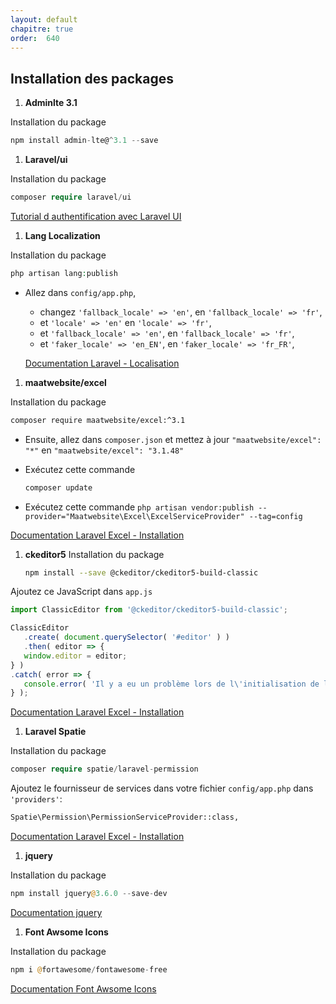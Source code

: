 ```yaml
---
layout: default
chapitre: true
order:  640
---
```


## Installation des packages

1. **Adminlte 3.1**

Installation du package 
  
   ```js
   npm install admin-lte@^3.1 --save
   ```

1. **Laravel/ui**

Installation du package 

   ```php
   composer require laravel/ui
   ```

[Tutorial d authentification avec Laravel UI](https://medium.com/@online-web-tutor/laravel-10-authentication-with-laravel-ui-tutorial-ce163cce0af7)


1. **Lang Localization**

Installation du package 

   ```php
   php artisan lang:publish
   ```

- Allez dans `config/app.php`, 
  - changez `'fallback_locale' => 'en'`, en `'fallback_locale' => 'fr'`,
  - et `'locale' => 'en'` en `'locale' => 'fr'`,
  - et `'fallback_locale' => 'en'`, en `'fallback_locale' => 'fr'`,
  - et `'faker_locale' => 'en_EN'`, en `'faker_locale' => 'fr_FR'`,

  
   [Documentation Laravel - Localisation](https://laravel.com/docs/11.x/localization#main-content)
   

1. **maatwebsite/excel**

Installation du package 

   ```bash
   composer require maatwebsite/excel:^3.1
   ```

- Ensuite, allez dans `composer.json` et mettez à jour `"maatwebsite/excel": "*"` en `"maatwebsite/excel": "3.1.48"`
- Exécutez cette commande

   ```bash
   composer update
   ```

- Exécutez cette commande `php artisan vendor:publish --provider="Maatwebsite\Excel\ExcelServiceProvider" --tag=config`

[Documentation Laravel Excel - Installation](https://docs.laravel-excel.com/3.1/getting-started/installation.html)

1. **ckeditor5**
Installation du package

   ```bash
   npm install --save @ckeditor/ckeditor5-build-classic
   ```

Ajoutez ce JavaScript dans `app.js`

```js
import ClassicEditor from '@ckeditor/ckeditor5-build-classic';

ClassicEditor
   .create( document.querySelector( '#editor' ) )
   .then( editor => {
   window.editor = editor;
} )
.catch( error => {
   console.error( 'Il y a eu un problème lors de l\'initialisation de l\'éditeur.', error );
} );
   ```

[Documentation Laravel Excel - Installation](https://www.npmjs.com/package/@ckeditor/ckeditor5-build-classic)


1. **Laravel Spatie**

Installation du package 

   ```php
   composer require spatie/laravel-permission
   ```

Ajoutez le fournisseur de services dans votre fichier `config/app.php` dans `'providers'`:

   ```bash
   Spatie\Permission\PermissionServiceProvider::class,
   ```

[Documentation Laravel Excel - Installation](https://spatie.be/docs/laravel-permission/v6/installation-laravel)


1. **jquery**

Installation du package 

   ```php
   npm install jquery@3.6.0 --save-dev
   ```

[Documentation jquery](https://www.npmjs.com/package/jquery)

1. **Font Awsome Icons**

Installation du package 

   ```php
   npm i @fortawesome/fontawesome-free
   ```

[Documentation Font Awsome Icons](https://github.com/FortAwesome/Font-Awesome#documentation)

